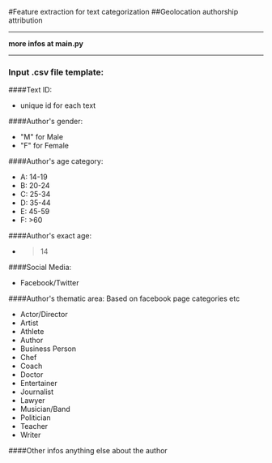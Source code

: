 #Feature extraction for text categorization
##Geolocation authorship attribution


---


**more infos at main.py**


---


### Input .csv file template:



####Text ID:
- unique id for each text

####Author's gender:
- "M" for Male
- "F" for Female

####Author's age category:
- A: 14-19
- B: 20-24
- C: 25-34
- D: 35-44
- E: 45-59
- F: >60

####Author's exact age:
- >14

####Social Media:
- Facebook/Twitter

####Author's thematic area:
Based on facebook page categories etc
- Actor/Director
- Artist
- Athlete
- Author
- Business Person
- Chef
- Coach
- Doctor
- Entertainer
- Journalist
- Lawyer
- Musician/Band
- Politician
- Teacher
- Writer

####Other infos
anything else about the author
